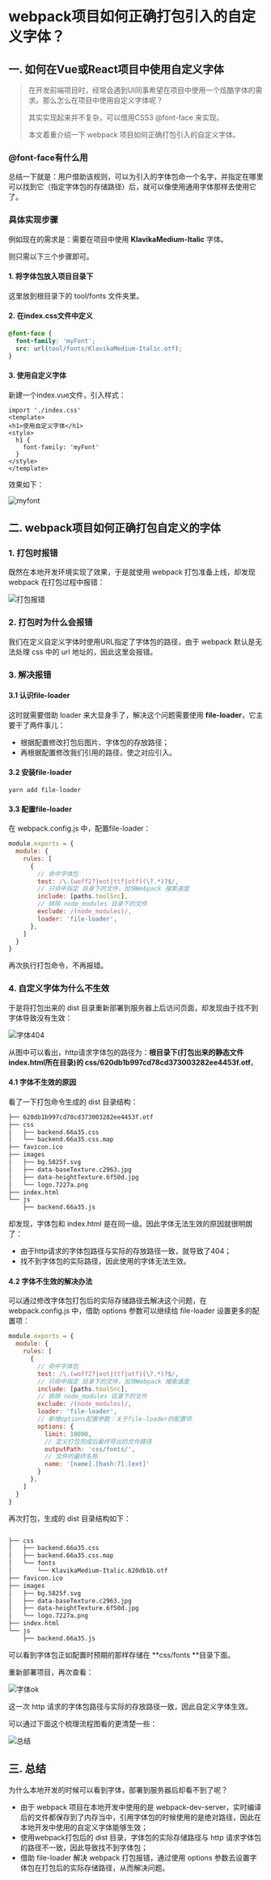 # webpack项目如何正确打包引入的自定义字体？

## 一. 如何在Vue或React项目中使用自定义字体

>  在开发前端项目时，经常会遇到UI同事希望在项目中使用一个炫酷字体的需求。那么怎么在项目中使用自定义字体呢？
>
>  其实实现起来并不复杂，可以借用CSS3 @font-face 来实现。
>
>  本文着重介绍一下 webpack 项目如何正确打包引入的自定义字体。



### @font-face有什么用

总结一下就是：用户借助该规则，可以为引入的字体包命一个名字，并指定在哪里可以找到它（指定字体包的存储路径）后，就可以像使用通用字体那样去使用它了。

### 具体实现步骤

例如现在的需求是：需要在项目中使用 **KlavikaMedium-Italic** 字体。

则只需以下三个步骤即可。

#### 1. 将字体包放入项目目录下

这里放到根目录下的 tool/fonts 文件夹里。

#### 2. 在index.css文件中定义

```css
@font-face {
  font-family: 'myFont';
  src: url(tool/fonts/KlavikaMedium-Italic.otf);
}
```

#### 3. 使用自定义字体

新建一个index.vue文件，引入样式：

```vue
import './index.css'
<template>
<h1>使用自定义字体</h1>
<style>
  h1 {
    font-family: 'myFont'
  }
</style>
</template>

```

效果如下：

![myfont](/Users/lyf/study/总结输出/遇到的问题/webpack打包字体/myfont.png)

## 二. webpack项目如何正确打包自定义的字体

### 1. 打包时报错

既然在本地开发环境实现了效果，于是就使用 webpack 打包准备上线，却发现 webpack 在打包过程中报错：

![打包报错](webpack项目如何正确打包自定义字体.assets/打包报错.png)

### 2. 打包时为什么会报错

我们在定义自定义字体时使用URL指定了字体包的路径，由于 webpack 默认是无法处理 css 中的 url 地址的，因此这里会报错。

### 3. 解决报错

#### 3.1 认识file-loader

这时就需要借助 loader 来大显身手了，解决这个问题需要使用 **file-loader**，它主要干了两件事儿：

- 根据配置修改打包后图片、字体包的存放路径；
- 再根据配置修改我们引用的路径，使之对应引入。

#### 3.2 安装file-loader

```
yarn add file-loader
```

####  3.3 配置file-loader

在 webpack.config.js 中，配置file-loader：

```js
module.exports = {
  module: {
    rules: [
      {
        // 命中字体包
        test: /\.(woff2?|eot|ttf|otf)(\?.*)?$/,
        // 只命中指定 目录下的文件，加快Webpack 搜索速度
        include: [paths.toolSrc],
        // 排除 node_modules 目录下的文件
        exclude: /(node_modules)/,
        loader: 'file-loader',
      },
    ]
  }
}
```

再次执行打包命令，不再报错。

### 4. 自定义字体为什么不生效

于是将打包出来的 dist 目录重新部署到服务器上后访问页面，却发现由于找不到字体导致没有生效：

![字体404](/Users/lyf/study/总结输出/遇到的问题/webpack打包字体/字体404.png)

从图中可以看出，http请求字体包的路径为：**根目录下(打包出来的静态文件index.html所在目录)的 css/620db1b997cd78cd373003282ee4453f.otf**。

#### 4.1 字体不生效的原因

看了一下打包命令生成的 dist 目录结构：

```bash
├── 620db1b997cd78cd373003282ee4453f.otf
├── css
│   ├── backend.66a35.css
│   └── backend.66a35.css.map
├── favicon.ico
├── images
│   ├── bg.5825f.svg
│   ├── data-baseTexture.c2963.jpg
│   ├── data-heightTexture.6f50d.jpg
│   └── logo.7227a.png
├── index.html
└── js
    ├── backend.66a35.js
```

却发现，字体包和 index.html 是在同一级。因此字体无法生效的原因就很明朗了：

- 由于http请求的字体包路径与实际的存放路径一致，就导致了404；
- 找不到字体包的实际路径，因此使用的字体无法生效。

#### 4.2 字体不生效的解决办法

可以通过修改字体包打包后的实际存储路径去解决这个问题，在 webpack.config.js 中，借助 options 参数可以继续给 file-loader 设置更多的配置项：

```js
module.exports = {
  module: {
    rules: [
      {
        // 命中字体包
        test: /\.(woff2?|eot|ttf|otf)(\?.*)?$/,
        // 只命中指定 目录下的文件，加快Webpack 搜索速度
        include: [paths.toolSrc],
        // 排除 node_modules 目录下的文件
        exclude: /(node_modules)/,
        loader: 'file-loader',
        // 新增options配置参数：关于file-loader的配置项
        options: {
          limit: 10000,
          // 定义打包完成后最终导出的文件路径
          outputPath: 'css/fonts/',
          // 文件的最终名称
          name: '[name].[hash:7].[ext]'
        }
      },
    ]
  }
}
```

再次打包，生成的 dist 目录结构如下：

```bash

├── css
│   ├── backend.66a35.css
│   ├── backend.66a35.css.map
│   └── fonts
│       └── KlavikaMedium-Italic.620db1b.otf
├── favicon.ico
├── images
│   ├── bg.5825f.svg
│   ├── data-baseTexture.c2963.jpg
│   ├── data-heightTexture.6f50d.jpg
│   └── logo.7227a.png
├── index.html
└── js
    ├── backend.66a35.js
```

可以看到字体包正如配置时预期的那样存储在 **css/fonts **目录下面。

重新部署项目，再次查看：

![字体ok](/Users/lyf/study/总结输出/遇到的问题/webpack打包字体/字体ok.png)

这一次 http 请求的字体包路径与实际的存放路径一致，因此自定义字体生效。

可以通过下面这个梳理流程图看的更清楚一些：

![总结](/Users/lyf/study/总结输出/遇到的问题/webpack打包字体/总结.png)



## 三. 总结

为什么本地开发的时候可以看到字体，部署到服务器后却看不到了呢？

- 由于 webpack 项目在本地开发中使用的是 webpack-dev-server，实时编译后的文件都保存到了内存当中，引用字体包的时候使用的是绝对路径，因此在本地开发中使用的自定义字体能够生效；
- 使用webpack打包后的 dist 目录，字体包的实际存储路径与 http 请求字体包的路径不一致，因此导致找不到字体包；
- 借助 file-loader 解决 webpack 打包报错，通过使用 options 参数去设置字体包在打包后的实际存储路径，从而解决问题。



